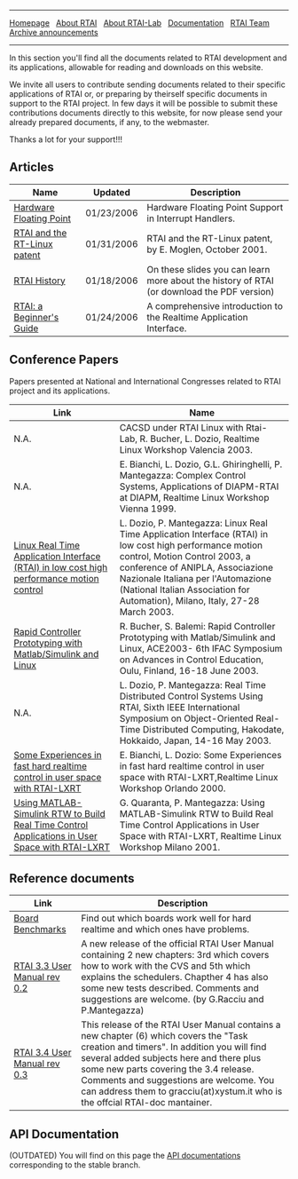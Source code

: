 ***
[Homepage]() &nbsp;
    [About RTAI](About-RTAI) &nbsp;
    [About RTAI-Lab](About-RTAI-Lab) &nbsp;
    [Documentation](Documentation) &nbsp;
    [RTAI Team](RTAI-Team) &nbsp;
    [Archive announcements](Archive-announcements)
***


In this section you'll find all the documents related to RTAI development and its applications, allowable for reading and downloads on this website.

We invite all users to contribute sending documents related to their specific applications of RTAI or, or preparing by theirself specific documents in support to the RTAI project.
In few days it will be possible to submit these contributions documents directly to this website, for now please send your already prepared documents, if any, to the webmaster.

Thanks a lot for your support!!!

## Articles
Name | Updated | Description
-- | -- | --
[Hardware Floating Point](Hardware-Floating-Point) | 01/23/2006 | Hardware Floating Point Support in Interrupt Handlers.
[RTAI and the RT-Linux patent](RTAI-and-the-RT-Linux-patent) | 01/31/2006 | RTAI and the RT-Linux patent, by E. Moglen, October 2001.
[RTAI History](https://github.com/mmorandi/RTAI/tree/main/userfiles/documentation/documents/history.pdf) | 01/18/2006 | On these slides you can learn more about the history of RTAI (or download the PDF version)
[RTAI: a Beginner's Guide](Beginner's-guide) | 01/24/2006 | A comprehensive introduction to the Realtime Application Interface.




## Conference Papers

Papers presented at National and International Congresses related to RTAI project and its applications.

Link | Name
-- | --
N.A. | CACSD under RTAI Linux with Rtai-Lab, R. Bucher, L. Dozio, Realtime Linux Workshop Valencia 2003.
N.A. | E. Bianchi, L. Dozio, G.L. Ghiringhelli, P. Mantegazza: Complex Control Systems, Applications of DIAPM-RTAI at DIAPM, Realtime Linux Workshop Vienna 1999.
[Linux Real Time Application Interface (RTAI) in low cost high performance motion control](https://github.com/mmorandi/RTAI/tree/main/userfiles/documentation/documents/motioncontrol2003.pdf) | L. Dozio, P. Mantegazza: Linux Real Time Application Interface (RTAI) in low cost high performance motion control, Motion Control 2003, a conference of ANIPLA, Associazione Nazionale Italiana per l'Automazione (National Italian Association for Automation), Milano, Italy, 27-28 March 2003.
[Rapid Controller Prototyping with Matlab/Simulink and Linux](https://github.com/mmorandi/RTAI/tree/main/userfiles/documentation/documents/rtailab.pdf) | R. Bucher, S. Balemi: Rapid Controller Prototyping with Matlab/Simulink and Linux, ACE2003- 6th IFAC Symposium on Advances in Control Education, Oulu, Finland, 16-18 June 2003.
N.A.  | L. Dozio, P. Mantegazza: Real Time Distributed Control Systems Using RTAI, Sixth IEEE International Symposium on Object-Oriented Real-Time Distributed Computing, Hakodate, Hokkaido, Japan, 14-16 May 2003.
[Some Experiences in fast hard realtime control in user space with RTAI-LXRT](https://github.com/mmorandi/RTAI/tree/main/userfiles/documentation/documents/App_Orlando00.pdf) | E. Bianchi, L. Dozio: Some Experiences in fast hard realtime control in user space with RTAI-LXRT,Realtime Linux Workshop Orlando 2000.
[Using MATLAB-Simulink RTW to Build Real Time Control Applications in User Space with RTAI-LXRT](https://github.com/mmorandi/RTAI/tree/main/userfiles/documentation/documents/quaranta_mantegazza.pdf) | G. Quaranta, P. Mantegazza: Using MATLAB-Simulink RTW to Build Real Time Control Applications in User Space with RTAI-LXRT, Realtime Linux Workshop Milano 2001.

## Reference documents


Link | Description
-- | --
[Board Benchmarks](https://github.com/mmorandi/RTAI/tree/main/userfiles/documentation/documents/board.pdf) | Find out which boards work well for hard realtime and which ones have problems.
[RTAI 3.3 User Manual rev 0.2](https://github.com/mmorandi/RTAI/tree/main/userfiles/documentation/documents/RTAI_User_Manual.pdf) | A new release of the official RTAI User Manual containing 2 new chapters: 3rd which covers how to work with the CVS and 5th which explains the schedulers. Chapther 4 has also some new tests described. Comments and suggestions are welcome. (by G.Racciu and P.Mantegazza)
[RTAI 3.4 User Manual rev 0.3](https://github.com/mmorandi/RTAI/tree/main/userfiles/documentation/documents/RTAI_User_Manual_34_03.pdf) | This release of the RTAI User Manual contains a new chapter (6) which covers the "Task creation and timers". In addition you will find several added subjects here and there plus some new parts covering the 3.4 release. Comments and suggestions are welcome. You can address them to gracciu(at)xystum.it who is the offcial RTAI-doc mantainer.

## API Documentation
(OUTDATED) You will find on this page the [API documentations](https://github.com/mmorandi/RTAI/tree/main/userfiles/documentation/magma/html/api/) corresponding to the stable branch.
